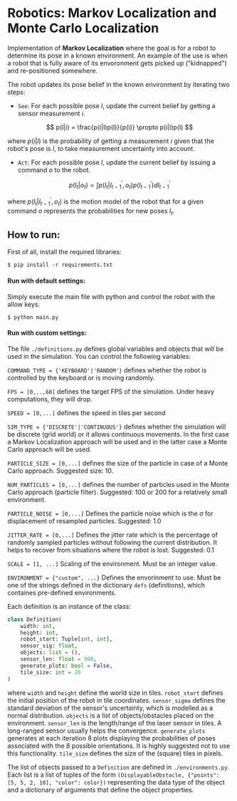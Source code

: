 # Robotics: Markov Localization and Monte Carlo Localization

Implementation of **Markov Localization** where the goal is for a robot to determine its pose in a known environment. An example of the use is when a robot that is fully aware of its envoronment gets picked up ("kidnapped") and re-positioned somewhere.

The robot updates its pose belief in the known environment by iterating two steps:

- ```See```: For each possible pose $l$, update the current belief by getting a sensor measurement $i$.

$$
p(l|i) = \frac{p(i|l)p(l)}{p(i)} \propto p(i|l)p(l)
$$

where $p(i|l)$ is the probability of getting a measurement $i$ given that the robot's pose is $l$, to take measurement uncertainty into account.

- ```Act```: For each possible pose $l$, update the current belief by issuing a command $o$ to the robot.

$$
p(l_t|o_t) = \int p(l_t|l_{t-1}^{'}, o_t)p(l_{t-1}^{'})dl_{t-1}^{'}
$$

where $p(l_t|l_{t-1}^{'}, o_t)$ is the motion model of the robot that for a given command $o$ represents the probabilities for new poses $l_t$.


## How to run:
First of all, install the required libraries:
```shell
$ pip install -r requirements.txt
```
#### Run with default settings:
Simply execute the main file with python and control the robot with the allow keys.
```shell
$ python main.py
```

#### Run with custom settings:
The file `./definitions.py` defines global variables and objects that will be used in the simulation. You can control the following variables:

`COMMAND_TYPE = {'KEYBOARD'|'RANDOM'}` defines whether the robot is controlled by the keyboard or is moving randomly.

`FPS = [0,..,60]` defines the target FPS of the simulation. Under heavy computations, they will drop.

`SPEED = [0,...]`  defines the speed in tiles per second

`SIM_TYPE = {'DISCRETE'|'CONTINUOUS'}` defines whether the simulation will be discrete (grid world) or it allows continuous movements. In the first case a Markov Localization  approach will be used and in the latter case a Monte Carlo approach will be used.

`PARTICLE_SIZE = [0,...]` defines the size of the particle in case of a Monte Carlo approach. Suggested size: 10.

`NUM_PARTICLES = [0,...]` defines the number of particles used in the Monte Carlo approach (particle filter). Suggested: 100 or 200 for a relatively small environment.

`PARTICLE_NOISE = [0,...]` Defines the particle noise which is the $\sigma$ for displacement of resampled particles. Suggested: 1.0

`JITTER_RATE = [0,...]` Defines the jitter rate which is the percentage of randomly sampled particles without following the current distribution. It helps to recover from situations where the robot is lost. Suggested: 0.1

`SCALE = [1, ...]` Scaling of the environment. Must be an integer value.

`ENVIRONMENT = {"custom", ...}` Defines the envorinment to use. Must be one of the strings defined in the dictionary `defs` (definitions), which containes pre-defined environments. 

Each definition is an instance of the class:
```python
class Definition(
    width: int,
    height: int,
    robot_start: Tuple[int, int],
    sensor_sig: float,
    objects: list = (),
    sensor_len: float = 900,
    generate_plots: bool = False,
    tile_size: int = 20
)
```
where `width` and `height` define the world size in tiles. `robot_start` defines the initial position of the robot in tile coordinates. `sensor_sigma` defines the standard deviation of the sensor's uncertainty, which is modelled as a normal distribution. `objects` is a list of objects/obstacles placed on the environment. `sensor_len` is the length/range of the laser sensor in tiles. A long-ranged sensor usually helps the convergence. `generate_plots` generates at each iteration 8 plots displaying the probabilities of poses associated with the 8 possible orientations. It is highly suggested not to use this functionality. `tile_size` defines the size of the (square) tiles in pixels. 

The list of objects passed to a `Definition` are defined in `./environments.py`. Each list is a list of tuples of the form `(DisplayableObstacle, {"points": [5, 5, 2, 10], "color": color})` representing the data type of the object and a dictionary of arguments that define the object properties. 

